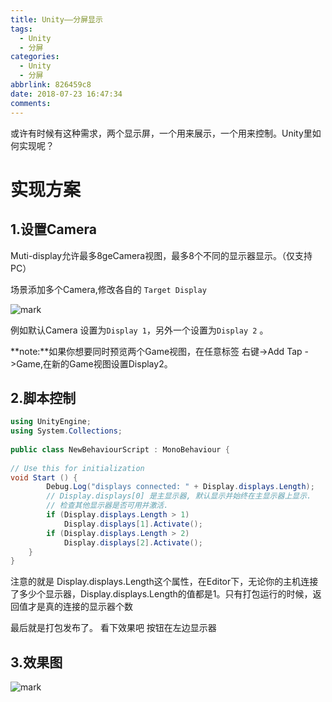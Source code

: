 ```yaml
---
title: Unity——分屏显示
tags:
  - Unity
  - 分屏
categories:
  - Unity
  - 分屏
abbrlink: 826459c8
date: 2018-07-23 16:47:34
comments:
---
```

或许有时候有这种需求，两个显示屏，一个用来展示，一个用来控制。Unity里如何实现呢？

<!-- more -->

# 实现方案

## 1.设置Camera

Muti-display允许最多8geCamera视图，最多8个不同的显示器显示。（仅支持PC）

场景添加多个Camera,修改各自的 `Target Display`

![mark](http://p3goxj4ar.bkt.clouddn.com/blog/180723/GaibKGj73d.png?imageslim) 



例如默认Camera 设置为`Display 1`，另外一个设置为`Display 2` 。

**note:**如果你想要同时预览两个Game视图，在任意标签 右键->Add Tap ->Game,在新的Game视图设置Display2。

##  2.脚本控制

``` C# 
using UnityEngine;
using System.Collections;
 
public class NewBehaviourScript : MonoBehaviour {
 
// Use this for initialization
void Start () {
        Debug.Log("displays connected: " + Display.displays.Length);
        // Display.displays[0] 是主显示器, 默认显示并始终在主显示器上显示.        
        // 检查其他显示器是否可用并激活.        
        if (Display.displays.Length > 1)
            Display.displays[1].Activate();
        if (Display.displays.Length > 2)
            Display.displays[2].Activate();
    }
}

```

注意的就是 Display.displays.Length这个属性，在Editor下，无论你的主机连接了多少个显示器，Display.displays.Length的值都是1。只有打包运行的时候，返回值才是真的连接的显示器个数 

最后就是打包发布了。 看下效果吧 按钮在左边显示器 

## 3.效果图

![mark](http://p3goxj4ar.bkt.clouddn.com/blog/180723/hL3adH2mB3.png?imageslim)